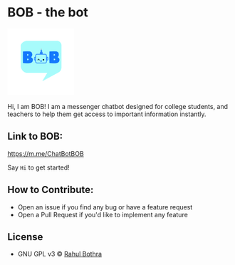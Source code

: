 # BOB - the bot
<img src="./db/BOBFiles/boblogo.png" width="150" alt="BOB logo">

Hi, I am BOB! I am a messenger chatbot designed for college students, and teachers to help them get access to important information instantly.

## Link to BOB:
https://m.me/ChatBotBOB

Say `Hi` to get started!

## How to Contribute:
 - Open an issue if you find any bug or have a feature request
 - Open a Pull Request if you'd like to implement any feature

## License
* GNU GPL v3 © [Rahul Bothra](https://github.com/pro-panda)
